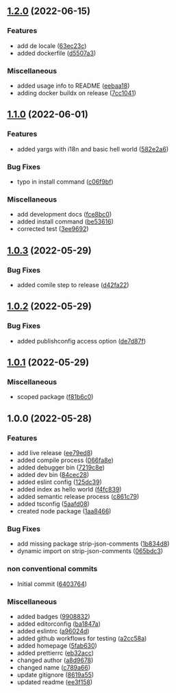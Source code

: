 ## [1.2.0](https://github.com/Mario-F/nodecli/compare/v1.1.0...v1.2.0) (2022-06-15)


### Features

* add de locale ([63ec23c](https://github.com/Mario-F/nodecli/commit/63ec23ce19308698a3b7de7413f559c0f8c46df3))
* added dockerfile ([d5507a3](https://github.com/Mario-F/nodecli/commit/d5507a356748f7a7256077c7d2c3f03d26b5a15d))


### Miscellaneous

* added usage info to README ([eebaa18](https://github.com/Mario-F/nodecli/commit/eebaa1845b7a2a4ef339a8825f1d0b87cf94df28))
* adding docker buildx on release ([7cc1041](https://github.com/Mario-F/nodecli/commit/7cc1041766362dc5643470ec9d6e2ff3a013735b))

## [1.1.0](https://github.com/Mario-F/nodecli/compare/v1.0.3...v1.1.0) (2022-06-01)


### Features

* added yargs with i18n and basic hell world ([582e2a6](https://github.com/Mario-F/nodecli/commit/582e2a6f2a1add9aeb7a0be81a75732cc409c187))


### Bug Fixes

* typo in install command ([c06f9bf](https://github.com/Mario-F/nodecli/commit/c06f9bff1f76626e7c4e8632719c57a1dcb345f4))


### Miscellaneous

* add development docs ([fce8bc0](https://github.com/Mario-F/nodecli/commit/fce8bc030745b4e63d30b63afde104b05ecba509))
* added install command ([be53616](https://github.com/Mario-F/nodecli/commit/be53616d22ab89bc24e265136f1a9d8b74562d2c))
* corrected test ([3ee9692](https://github.com/Mario-F/nodecli/commit/3ee96920ba63cecabe204dccbb62a4eaf39d799b))

## [1.0.3](https://github.com/Mario-F/nodecli/compare/v1.0.2...v1.0.3) (2022-05-29)


### Bug Fixes

* added comile step to release ([d42fa22](https://github.com/Mario-F/nodecli/commit/d42fa226e82a5b746ff9d610f0718344e1e3176d))

## [1.0.2](https://github.com/Mario-F/nodecli/compare/v1.0.1...v1.0.2) (2022-05-29)


### Bug Fixes

* added publishconfig access option ([de7d87f](https://github.com/Mario-F/nodecli/commit/de7d87f52d25fa8a8f912a6a570c47ed4edfdf91))

## [1.0.1](https://github.com/Mario-F/nodecli/compare/v1.0.0...v1.0.1) (2022-05-29)


### Miscellaneous

* scoped package ([f81b6c0](https://github.com/Mario-F/nodecli/commit/f81b6c08d2652dd80e65e6a081b5429787da3d59))

## 1.0.0 (2022-05-28)


### Features

* add live release ([ee79ed8](https://github.com/Mario-F/nodecli/commit/ee79ed8b82f21fde2d84d661d2af9c4ab7977abe))
* added compile process ([066fa8e](https://github.com/Mario-F/nodecli/commit/066fa8e71ca0e556085587dc6e04689d8fb3b5ee))
* added debugger bin ([7219c8e](https://github.com/Mario-F/nodecli/commit/7219c8ea8c05949aafd7f7684f8a6a86106a6a94))
* added dev bin ([84cec28](https://github.com/Mario-F/nodecli/commit/84cec286914af25eb83c743f0fdb525ce477b0e0))
* added eslint config ([125dc39](https://github.com/Mario-F/nodecli/commit/125dc3962c0f3d3a25776a6f1bd419b90cae44bc))
* added index as hello world ([f4fc839](https://github.com/Mario-F/nodecli/commit/f4fc839b06c62bb05a7655b905423931cc43748d))
* added semantic release process ([c861c79](https://github.com/Mario-F/nodecli/commit/c861c79af6abb4ca420fd3c963e0b5b41c2429c2))
* added tsconfig ([5aafd08](https://github.com/Mario-F/nodecli/commit/5aafd0810d0ddd8016e7bde65e08dafd549a5a5c))
* created node package ([1aa8466](https://github.com/Mario-F/nodecli/commit/1aa84668297c3c90ebbbd6f7aab4c93b414db2c4))


### Bug Fixes

* add missing package strip-json-comments ([1b834d8](https://github.com/Mario-F/nodecli/commit/1b834d83c16b189782f21512a4b09a3e0eef6321))
* dynamic import on strip-json-comments ([065bdc3](https://github.com/Mario-F/nodecli/commit/065bdc375cbf82a9212933bbfb21b2a027ecc12e))


### non conventional commits

* Initial commit ([6403764](https://github.com/Mario-F/nodecli/commit/64037645ef22ef2bcba652c33270b4e146a85f61))


### Miscellaneous

* added badges ([9908832](https://github.com/Mario-F/nodecli/commit/99088326f453ca9038b94796fc405ede2fd6e9d5))
* added editorconfig ([ba1847a](https://github.com/Mario-F/nodecli/commit/ba1847a652be2afbad0c039c85334c5c00d74c3a))
* added eslintrc ([a96024d](https://github.com/Mario-F/nodecli/commit/a96024d3f0166a7937e4818b549806f52ae460b8))
* added github workflows for testing ([a2cc58a](https://github.com/Mario-F/nodecli/commit/a2cc58a17f990c0b045dda144aa99d79fd82127b))
* added homepage ([5fab630](https://github.com/Mario-F/nodecli/commit/5fab630cc06e78c1a006b3452796be9712d00b12))
* added prettierrc ([eb32acc](https://github.com/Mario-F/nodecli/commit/eb32acc49caddc8400e24c1018eb60a8f813cb59))
* changed author ([a8d9678](https://github.com/Mario-F/nodecli/commit/a8d9678a4f9d4534be9090256b5a050c30622d69))
* changed name ([c789a66](https://github.com/Mario-F/nodecli/commit/c789a66a6f333730b474b832f6773ec3a4c3c529))
* update gitignore ([8619a55](https://github.com/Mario-F/nodecli/commit/8619a5530d0689935862e6dfdcbf468625668745))
* updated readme ([ee3f158](https://github.com/Mario-F/nodecli/commit/ee3f158296154af95c9b87c6e13eb453e7773b07))
